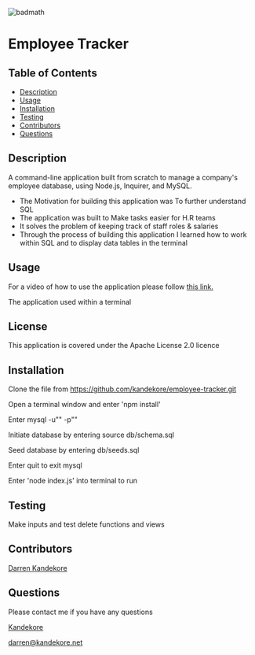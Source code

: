 ![badmath](https://img.shields.io/badge/license-MIT%2FApache--2.0-blue)

# Employee Tracker

## Table of Contents

- [Description](#Description)
- [Usage](#usage)
- [Installation](#installation)
- [Testing](#testing)
- [Contributors](#Contributors)
- [Questions](#Questions)

## Description

A command-line application built from scratch to manage a company's employee database, using Node.js, Inquirer, and MySQL.

- The Motivation for building this application was To further understand SQL
- The application was built to Make tasks easier for H.R teams
- It solves the problem of keeping track of staff roles & salaries
- Through the process of building this application I learned how to work within SQL and to display data tables in the terminal

## Usage

For a video of how to use the application please follow [this link.](https://drive.google.com/file/d/1l1RGs4eez66GYBFHCS75o0TAJbL18pqu/view)

The application used within a terminal

## License

This application is covered under the Apache License 2.0 licence

## Installation

Clone the file from https://github.com/kandekore/employee-tracker.git

Open a terminal window and enter 'npm install'

Enter mysql -u"<your username>" -p"<your password>"

Initiate database by entering source db/schema.sql

Seed database by entering db/seeds.sql

Enter quit to exit mysql

Enter 'node index.js' into terminal to run

## Testing

Make inputs and test delete functions and views

## Contributors

[Darren Kandekore](https://github.com/kandekore)

## Questions

Please contact me if you have any questions

[Kandekore](https://github.com/Kandekore)

[darren@kandekore.net](mailto:darren@kandekore.net)
